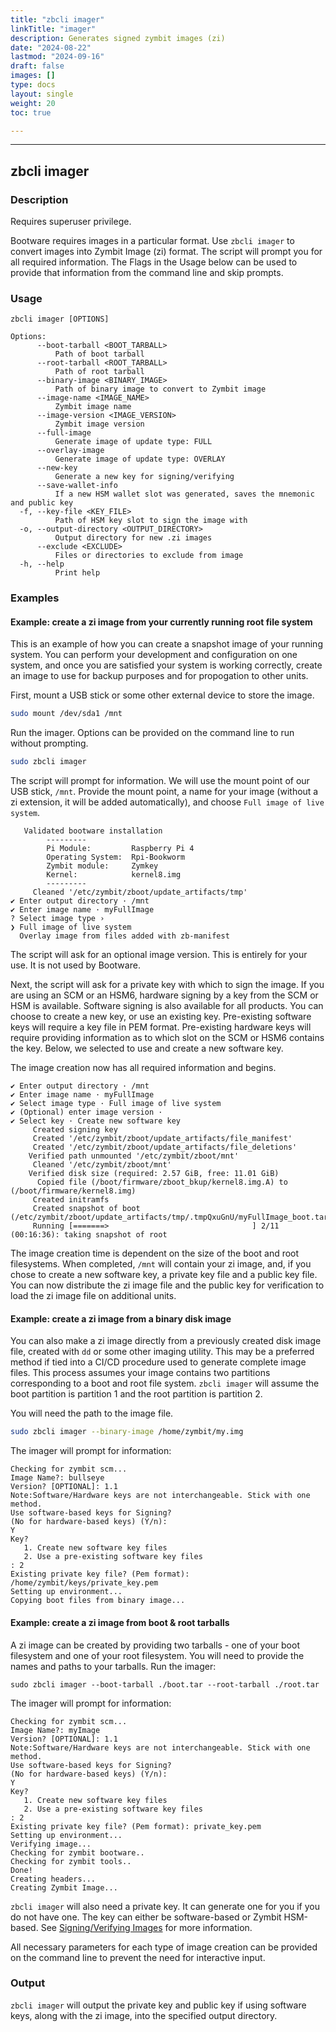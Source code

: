 ```yaml
---
title: "zbcli imager"
linkTitle: "imager"
description: Generates signed zymbit images (zi) 
date: "2024-08-22"
lastmod: "2024-09-16"
draft: false
images: []
type: docs
layout: single
weight: 20
toc: true

---
```


-----

## zbcli imager

### Description

Requires superuser privilege. 

Bootware requires images in a particular format. Use `zbcli imager` to convert images into Zymbit Image (zi) format. The script will prompt you for all required information. The Flags in the Usage below can be used to provide that information from the command line and skip prompts.

### Usage

```
zbcli imager [OPTIONS]

Options:
      --boot-tarball <BOOT_TARBALL>
          Path of boot tarball
      --root-tarball <ROOT_TARBALL>
          Path of root tarball
      --binary-image <BINARY_IMAGE>
          Path of binary image to convert to Zymbit image
      --image-name <IMAGE_NAME>
          Zymbit image name
      --image-version <IMAGE_VERSION>
          Zymbit image version
      --full-image
          Generate image of update type: FULL
      --overlay-image
          Generate image of update type: OVERLAY
      --new-key
          Generate a new key for signing/verifying
      --save-wallet-info
          If a new HSM wallet slot was generated, saves the mnemonic and public key
  -f, --key-file <KEY_FILE>
          Path of HSM key slot to sign the image with
  -o, --output-directory <OUTPUT_DIRECTORY>
          Output directory for new .zi images
      --exclude <EXCLUDE>
          Files or directories to exclude from image
  -h, --help
          Print help

```

### Examples


#### Example: create a zi image from your currently running root file system

This is an example of how you can create a snapshot image of your running system. You can perform your development and configuration on one system, and once you are satisfied your system is working correctly, create an image to use for backup purposes and for propogation to other units.

First, mount a USB stick or some other external device to store the image.

```bash
sudo mount /dev/sda1 /mnt
```

Run the imager. Options can be provided on the command line to run without prompting. 

```bash
sudo zbcli imager
```

The script will prompt for information. We will use the mount point of our USB stick, `/mnt`. Provide the mount point, a name for your image (without a zi extension, it will be added automatically), and choose `Full image of live system`.

```
   Validated bootware installation
        ---------
        Pi Module:         Raspberry Pi 4
        Operating System:  Rpi-Bookworm
        Zymbit module:     Zymkey
        Kernel:            kernel8.img
        ---------
     Cleaned '/etc/zymbit/zboot/update_artifacts/tmp'
✔ Enter output directory · /mnt
✔ Enter image name · myFullImage
? Select image type ›
❯ Full image of live system
  Overlay image from files added with zb-manifest
```

The script will ask for an optional image version. This is entirely for your use. It is not used by Bootware.

Next, the script will ask for a private key with which to sign the image. If you are using an SCM or an HSM6, hardware signing by a key from the SCM or HSM is available. Software signing is also available for all products. You can choose to create a new key, or use an existing key. Pre-existing software keys will require a key file in PEM format. Pre-existing hardware keys will require providing information as to which slot on the SCM or HSM6 contains the key. Below, we selected to use and create a new software key.

The image creation now has all required information and begins.

```
✔ Enter output directory · /mnt
✔ Enter image name · myFullImage
✔ Select image type · Full image of live system
✔ (Optional) enter image version ·
✔ Select key · Create new software key
     Created signing key
     Created '/etc/zymbit/zboot/update_artifacts/file_manifest'
     Created '/etc/zymbit/zboot/update_artifacts/file_deletions'
    Verified path unmounted '/etc/zymbit/zboot/mnt'
     Cleaned '/etc/zymbit/zboot/mnt'
    Verified disk size (required: 2.57 GiB, free: 11.01 GiB)
      Copied file (/boot/firmware/zboot_bkup/kernel8.img.A) to (/boot/firmware/kernel8.img)
     Created initramfs
     Created snapshot of boot (/etc/zymbit/zboot/update_artifacts/tmp/.tmpQxuGnU/myFullImage_boot.tar)
     Running [=======>                                ] 2/11 (00:16:36): taking snapshot of root        
```

The image creation time is dependent on the size of the boot and root filesystems. When completed, `/mnt` will contain your zi image, and, if you chose to create a new software key, a private key file and a public key file. You can now distribute the zi image file and the public key for verification to load the zi image file on additional units.

#### Example: create a zi image from a binary disk image

You can also make a zi image directly from a previously created disk image file, created with `dd` or some other imaging utility. This may be a preferred method if tied into a CI/CD procedure used to generate complete image files. This process assumes your image contains two partitions corresponding to a boot and root file system. `zbcli imager` will assume the boot partition is partition 1 and the root partition is partition 2.

You will need the path to the image file.

```bash
sudo zbcli imager --binary-image /home/zymbit/my.img
```

The imager will prompt for information:
<!-- FIXME -->
```
Checking for zymbit scm...
Image Name?: bullseye
Version? [OPTIONAL]: 1.1
Note:Software/Hardware keys are not interchangeable. Stick with one method.
Use software-based keys for Signing?
(No for hardware-based keys) (Y/n):
Y
Key?
   1. Create new software key files
   2. Use a pre-existing software key files
: 2
Existing private key file? (Pem format): /home/zymbit/keys/private_key.pem
Setting up environment...
Copying boot files from binary image...
```
<!-- END FIXME -->
#### Example: create a zi image from boot & root tarballs

A zi image can be created by providing two tarballs - one of your boot filesystem and one of your root filesystem. You will need to provide the names and paths to your tarballs. Run the imager:

```
sudo zbcli imager --boot-tarball ./boot.tar --root-tarball ./root.tar
```

The imager will prompt for information:
<!-- FIXME -->
```
Checking for zymbit scm...
Image Name?: myImage
Version? [OPTIONAL]: 1.1
Note:Software/Hardware keys are not interchangeable. Stick with one method.
Use software-based keys for Signing?
(No for hardware-based keys) (Y/n):
Y
Key?
   1. Create new software key files
   2. Use a pre-existing software key files
: 2
Existing private key file? (Pem format): private_key.pem
Setting up environment...
Verifying image...
Checking for zymbit bootware..
Checking for zymbit tools..
Done!
Creating headers...
Creating Zymbit Image...
```
<!-- END FIXME -->
`zbcli imager` will also need a private key. It can generate one for you if you do not have one. The key can either be software-based or Zymbit HSM-based. See [Signing/Verifying Images](../../features/signing) for more information.

All necessary parameters for each type of image creation can be provided on the command line to prevent the need for interactive input.

### Output

`zbcli imager` will output the private key and public key if using software keys, along with the zi image, into the specified output directory.

